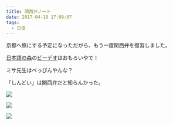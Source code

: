 ```yaml
---
title: 関西弁ノート
date: 2017-04-18 17:09:07
tags:
  - 日语
---
```


京都へ旅にする予定になっただがら、もう一度関西弁を復習しました。

[日本語の森](http://www.nihongonomori.com/)の[ビーデオ](https://www.youtube.com/watch?v=66dSZsoUHCk)はおもろいやで！


ミサ先生はべっぴんやんな？

「しんどい」は関西弁だと知らんかった。

![](https://c1.staticflickr.com/3/2946/33984705061_73844463ed_h.jpg)

![](https://c1.staticflickr.com/3/2821/34114463065_89bf25fa56_o.jpg)

![](https://c1.staticflickr.com/3/2840/33303024153_1aa268a27a_o.jpg)

